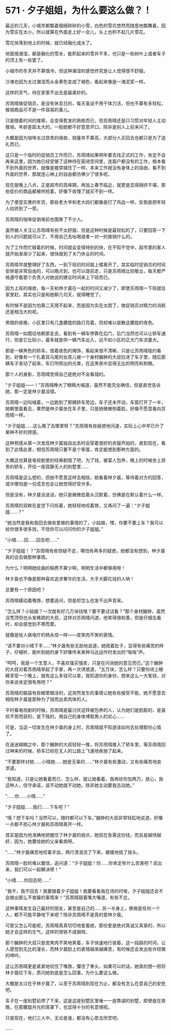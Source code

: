 # 571 · 夕子姐姐，为什么要这么做？！

最近的几天，小城市都飘着细细碎碎的小雪，白色的雪花悠然而随意地飘舞着，因为雪实在太小，所以就算在外面走上好一会儿，头上也积不起几片雪花。

雪花快落到地上的时候，就已经融化成水了。

地面很潮湿，都是融化的雪水，能积起来的雪并不多，也只是一些树叶上或者车子的顶上有一些罢了。

小城市的冬天并不算很冷，但这种潮湿的感觉终究是让人觉得很不舒服。

沙滩也因为太过潮湿而从金黄色变成了褐色，看起来像是一滩泥浆一样。

这样的天气，待在家里不出去是最美妙的。

苏雨晴做促销员，是没有休息日的，每天虽说不用干体力活，但也不算有多轻松，推销商品可不是一件容易的事儿。

只是随着时间的推移，会变得愈发的熟练而已，但苏雨晴还是只习惯对年轻人主动推销，年龄差距太大的，一般她都不好意思开口，除非是别人上前来问了。

大概是因为咖啡太过昂贵的缘故，销量并不算高，大部分人买回去也都只是为了送礼而已。

这只是一个临时的促销员工作而已，苏雨晴如果明年要去找正式的工作，肯定不会再来这里，因为她已经受够了这种待在密闭空间里，连窗户都没有的工作，根本看不到外面的世界，就像是被禁锢住了一样，本来工作就没有身体上的自由，看不到外面的世界，那就连心神上的自由都仿佛少了很多呢。

现在是晚上八点，正是超市的高峰期，再加上春节临近，就更是显得拥挤不堪，那些低价的商品都被哄抢着，好像下收慢了就买不到一样。

为了便宜实惠的年货，那些老大爷和老大妈们都像是打了鸡血一样，反倒是把年轻人给挤到了一旁。

苏雨晴的咖啡促销堆前也围聚了不少人。

虽然被人关注让苏雨晴有些不太舒服，但是这种时候是最轻松的了，只要回答一下别人的问题就可以了，不用自己去吆喝或者一对一的推销什么的。

为了工作而忙碌着的时候，时间就会变得特别的快，在不知不觉中，超市里的客人就开始渐渐少了起来，很快就到了关门休业的时间。

苏雨晴早就整理好了东西，一到下班的时间就上楼离开了，其实临时促销员的时间安排是非常自由的，可以晚点到，也可以提前走，只是苏雨晴比较敬业，每天都严格遵守着那个负责人对她说的建议时间来上下班而已。

因为上班的缘故，每一天和林夕晨在一起的时间又减少了，即使苏雨晴一下班就往家里赶，其实也只是和她聊几句天，就得睡觉了。

有时候不是因为怕第二天爬不起来，而是因为实在太困了，做促销员对精力的消耗还是相当大的呢。

黑暗的夜晚，小区里只有几盏朦胧的路灯亮着，但却难以驱散这朦胧的夜色。

苏雨晴一如既往地朝家走去，看到有一辆车停靠在后门，后门当然也可以让轿车通行，但是它比较小，最多就是供一辆汽车出入，远不如小区的正大门车流量大。

那是一辆黑色的轿车，借着夜色的掩饰，看起来很不清晰，只是让苏雨晴隐约看到，好像有一个扎着双马尾的女孩儿被一个身材臃肿的大叔拉进了车子里，随后那辆车子发动了起来，车灯所照出的光束，在这黑夜中显得无比的明亮和刺眼。

那个人的身影，苏雨晴觉得自己是绝对不会看错的。

“夕子姐姐——！”苏雨晴睁大了眼睛大喊道，虽然不能完全确信，但是直觉告诉她，那一定是林夕晨没错。

苏雨晴一边叫喊着，一边跑到了那辆轿车旁边，车子还未开动，车窗打开了一半，她朝里面看去，果然是林夕晨坐在车子里，只是她微微侧着脸，好像不愿意看向苏雨晴一样。

“夕子姐姐……这么晚了去哪里呀？”苏雨晴有些疑惑地问道，实际上心中早已升了某种不好的预感。

这种预感从第一次发现林夕晨独自出去时会穿着很好的衣服开始的，直到现在，看到了此情此景，相信苏雨晴只要不是个笨蛋，肯定能想到那种方面的。

大概这也算是电视剧里的经典剧情了吧，为了钱，被富人包养，晚上的时候坐上昂贵的轿车，开往一座寂静无人的别墅里……

苏雨晴是这么想的，但她不愿意这样去相信，她看着林夕晨，等待着对方的回答，或许哪怕是一句谎言也会让她觉得好受许多。

但是没有，林夕晨没说话，她只是微微低着头沉默着，仿佛是在默认着什么一样。

苏雨晴的双眸在星空下闪烁着，她轻轻地咬着唇，又再问了一遍：“夕子姐姐……？”

“她当然是我和我回去做些爱做的事情的了，小姑娘，嘿，你要不要上车？我可以给你很多很多钱，不信你可以问问你的夕子姐姐。”

“小晴……回……回去吧……”

“夕子姐姐！？”苏雨晴有些惊疑不定，哪怕有再多的疑惑，她都没有想到，林夕晨真的会去做那种事情。

为什么？明明她绘画的稿费不算少啊，明明生活中都够用呀！

林夕晨也不像是那种喜欢追求奢华的生活，大手大脚花钱的人呐！

总要有一个原因吧？

苏雨晴蠕动着嘴唇，想要追问，但是却怎么也发不出声音来。

“怎么样？小姑娘？一次就有好几万块钱哦？要不要试试看？”那个身材臃肿，虽然没秃顶但也头发稀疏的大叔，这样对苏雨晴问道，他笑得很和善，但是仔细去看时，却会感觉到不寒而栗。

就像是给人做电疗的杨永信一样——皮笑肉不笑的表情。

“请不要对小晴下手……”林夕晨有些无助地说道，她捂着肚子，显得有些痛苦的样子，仔细听，能听到她的身下好像传来某种马达运作时发出的“嗡嗡”声。

“呵呵，我是一个生意人，不喜欢强买强卖，只是在问询她的意见而已。”这个臃肿的大叔对着苏雨晴举起了手掌，再一次诱惑道，“五万块，怎么样？只要你闭上眼睛享受一个晚上，就有这么多钱可以拿，我知道你的身份，想来这么一大笔钱，对你来说肯定很有用吧？”

苏雨晴的脑袋有些糊里糊涂的，这突然发生的事情让她有些接受不能，她不愿意去相信林夕晨是那种为了钱而出卖肉体的人。

平时看电视剧的时候，苏雨晴是最讨厌这样被包养的人，认为她们是肮脏的，是喜欢不劳而获的，是下贱的，用自己的身体博取男人的欢心……

可是，当这一切发生在林夕晨的身上时，苏雨晴就不知道该如何去处理那份心情了。

在迷迷糊糊之中，那个臃肿的大叔轻轻一推，将苏雨晴推入了轿车里，等苏雨晴回过神来的时候，轿车已经在无人的公路上飞速地疾驰了起来。

“不要那样对她……小晴她……她是无辜的……”林夕晨有些激动，又有些痛苦地哀求道。

“我知道，只是让她看着而已，怎么样，就让她看着，我再给你加两万，放心，我这种人，信守承诺，说不动她就不动她，除非她主动要我去动她。”

“……你……小晴……”

“夕子姐姐……我们……下车吧？”

“哦？想下车吗？当然可以，随时都可以下车。”臃肿的大叔非常轻松地说道，好像一点都不担心林夕晨和苏雨晴离开一样。

其实是因为他准确地把握住了林夕晨的弱点，她现在急需这份钱，而且是越快越好，因为，她要给她的父亲看病呀。

“……”林夕晨痛苦地咬着牙齿，两行清泪流了下来，缓缓地摇了摇头。

苏雨晴一脸的难以置信，追问道：“夕子姐姐！你……你肯定有什么苦衷吧？说出来，我们可以一起解决呀！”

“小晴……你回去吧……”

“我不，我不回去！我要跟着夕子姐姐！我要看看我在场的时候，夕子姐姐还会不会做出那么不害臊的事情来！”苏雨晴鼓着嘴大嚷道，有些不忿。

这种事情发生自己最好的朋友，甚至是自己的……另一半身上，换做是任何一个人，都不可能平静地下来吧？除非苏雨晴不是真的爱林夕晨。

可那又怎么可能呢，苏雨晴真真切切地爱着她，那份爱是绝对真诚又真挚的，所以她才会这样的生气，这样的恨铁不成钢呀。

那个臃肿的大叔只是皮笑肉不笑地笑着，车子快速地行驶着，这一段路的时间，让人感觉到无比的漫长，而林夕晨脸上的表情越来越痛苦，有时候还会发出些许轻微的呻吟。

这让苏雨晴更是紧紧地咬住了嘴唇，攥住了拳头，如果可以的话，她真的想一把将林夕晨拉下车，质问她到底是怎么回事，为什么要这么做。

大概是太过在乎林夕晨了，以至于苏雨晴到现在为止，都没有怎么在意自己的安危吧。

车子在一座别墅前停了下来，这是这座别墅区里唯一一座靠湖的别墅，即使是在夜晚，在那朦胧月光的笼罩下，也显得十分的有意境呢。

只是现在，他们三人中，无论是谁，都没有心思去欣赏吧。

……
